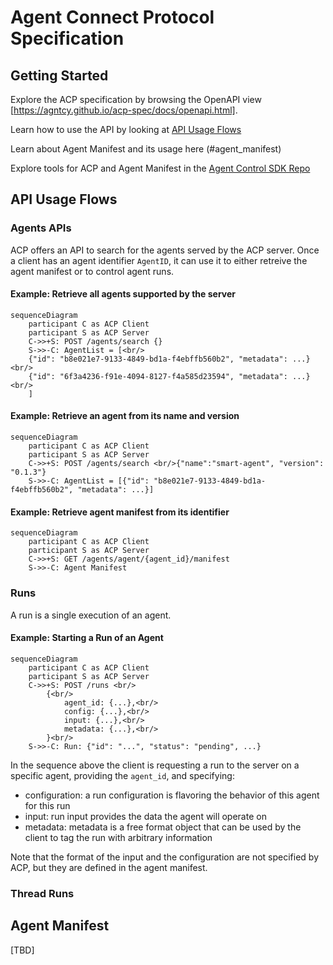 # Agent Connect Protocol Specification

## Getting Started

Explore the ACP specification by browsing the OpenAPI view [https://agntcy.github.io/acp-spec/docs/openapi.html].

Learn how to use the API by looking at [API Usage Flows](#api-usage-flows)

Learn about Agent Manifest and its usage here (#agent_manifest)

Explore tools for ACP and Agent Manifest in the [Agent Control SDK Repo](agntcy.github.io/acp-sdk) 


## API Usage Flows

### Agents APIs

ACP offers an API to search for the agents served by the ACP server. 
Once a client has an agent identifier `AgentID`, it can use it to either retreive the agent manifest or to control agent runs.

#### Example: Retrieve all agents supported by the server

```mermaid
sequenceDiagram
    participant C as ACP Client
    participant S as ACP Server
    C->>+S: POST /agents/search {}
    S->>-C: AgentList = [<br/>
    {"id": "b8e021e7-9133-4849-bd1a-f4ebffb560b2", "metadata": ...}<br/>
    {"id": "6f3a4236-f91e-4094-8127-f4a585d23594", "metadata": ...}<br/>
    ]
```

#### Example: Retrieve an agent from its name and version

```mermaid
sequenceDiagram
    participant C as ACP Client
    participant S as ACP Server
    C->>+S: POST /agents/search <br/>{"name":"smart-agent", "version": "0.1.3"}
    S->>-C: AgentList = [{"id": "b8e021e7-9133-4849-bd1a-f4ebffb560b2", "metadata": ...}]
```

#### Example: Retrieve agent manifest from its identifier

```mermaid
sequenceDiagram
    participant C as ACP Client
    participant S as ACP Server
    C->>+S: GET /agents/agent/{agent_id}/manifest
    S->>-C: Agent Manifest
```

### Runs
A run is a single execution of an agent.

#### Example: Starting a Run of an Agent

```mermaid
sequenceDiagram
    participant C as ACP Client
    participant S as ACP Server
    C->>+S: POST /runs <br/>
        {<br/>
            agent_id: {...},<br/>
            config: {...},<br/>
            input: {...},<br/>
            metadata: {...},<br/>
        }<br/>
    S->>-C: Run: {"id": "...", "status": "pending", ...}
```
In the sequence above the client is requesting a run to the server on a specific agent, providing the `agent_id`, and specifying:
* configuration: a run configuration is flavoring the behavior of this agent for this run
* input: run input provides the data the agent will operate on
* metadata: metadata is a free format object that can be used by the client to tag the run with arbitrary information

Note that the format of the input and the configuration are not specified by ACP, but they are defined in the agent manifest.

### Thread Runs


## Agent Manifest
[TBD]
